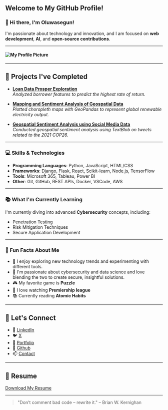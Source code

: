 ## **Welcome to My GitHub Profile!**
### 👋 Hi there, I'm Oluwasegun!  
I'm passionate about technology and innovation, and I am focused on **web development**, **AI**, and **open-source contributions**.


---

#### ![My Profile Picture](https://i0.wp.com/idsc.miami.edu/wp-content/uploads/2020/10/Python-image-with-logo-940x530-1.jpg?w=940&ssl=1)  

---

## 📂 Projects I've Completed

- **[Loan Data Prosper Exploration](#)**  
  *Analyzed borrower features to predict the highest rate of return.*

- **[Mapping and Sentiment Analysis of Geospatial Data](#)**  
  *Plotted choropleth maps with GeoPandas to represent global renewable electricity output.*

- **[Geospatial Sentiment Analysis using Social Media Data](#)**  
  *Conducted geospatial sentiment analysis using TextBlob on tweets related to the 2021 COP26.*
  


---

### **💻 Skills & Technologies**  
- **Programming Languages**: Python, JavaScript, HTML/CSS  
- **Frameworks**: Django, Flask, React, Scikit-learn, Node.js, TensorFlow 
- **Tools**: Microsoft 365, Tableau, Power BI  
- **Other**: Git, GitHub, REST APIs, Docker, VSCode, AWS

---

### **📚 What I'm Currently Learning**  
I'm currently diving into advanced **Cybersecurity** concepts, including:  
- Penetration Testing  
- Risk Mitigation Techniques  
- Secure Application Development  

---

### **🎉 Fun Facts About Me**  
- 🌱 I enjoy exploring new technology trends and experimenting with different tools.  
- 🔭 I'm passionate about cybersecurity and data science and love blending the two to create secure, insightful solutions. 
- 🎮 My favorite game is **Puzzle**
- 🎥 I love watching **Premiership league**
- 📚 Currently reading **Atomic Habits**
 
---

## 🤝 Let's Connect

- 🔗 [LinkedIn](https://www.linkedin.com/in/immanuelly/)
- 🐦 [X](https://x.com/ImmaculatePet?t=UXeOwLGc0IDt-StTFJDztw&s=09)
- 💼 [Portfolio](https://www.hyperiondev.com/portfolio/OE24090016218/)
- 📂 [Github](https://github.com/Immaculatepet)
- 📫 [Contact](haryormhide@gmail.com)

---

## 📄 Resume

[Download My Resume](https://github.com/Immaculatepet/My-Resume/blob/b30e7260e875cbe2a71bb8b2729aaba606dda9dd/Ayomide%20Data%20Analyst%20Resume.pdf)

---

<!--
**Immaculatepet/Immaculatepet** is a ✨ _special_ ✨ repository because its `README.md` (this file) appears on your GitHub profile.

---

## 🚀 About Me
- 🔭 I’m currently working on **[Your Current Project]**  
- 🌱 I’m currently learning **Cybersecurity**  
- 💬 Ask me about **M365 Security and Cloud Administration, Data Science and Cybersecurity**  
- 📫 Reach me at **haryormhide@gmail.com**  
- ⚡ Fun fact: **Everything can be coded, although code is not everything**
- 👯 I’m looking to collaborate on ...
- 🤔 I’m looking for help with ...
- 💬 Ask me about ...
- 😄 Pronouns: ...
- ⚡ Fun fact: ...
---

## 🌟 Featured Projects

### 1. **Project One**
[![Project One](https://yourprojectimageurl.com)](https://github.com/yourusername/projectone)
> A brief description of your project. What is it? What makes it unique?  
[Explore Project One](https://github.com/yourusername/projectone)

### 2. **Project Two**
[![Project Two](https://yourprojectimageurl.com)](https://github.com/yourusername/projecttwo)
> A brief description of your project. What problem does it solve?  
[Explore Project Two](https://github.com/yourusername/projecttwo)


---

## 🏆 My Achievements

- 🥇 **Top 5%** of developers in **[Skill]**
- 🏅 **Winner** of **[Competition Name]**
- 🏆 Contributed to over **[Number]** open-source projects

---

-->

> "Don’t comment bad code – rewrite it." – Brian W. Kernighan
